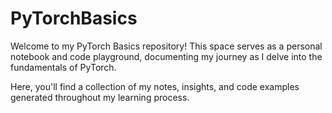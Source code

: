 # PyTorchBasics

Welcome to my PyTorch Basics repository! This space serves as a personal notebook and code playground, documenting my journey as I delve into the fundamentals of PyTorch.

Here, you'll find a collection of my notes, insights, and code examples generated throughout my learning process.
